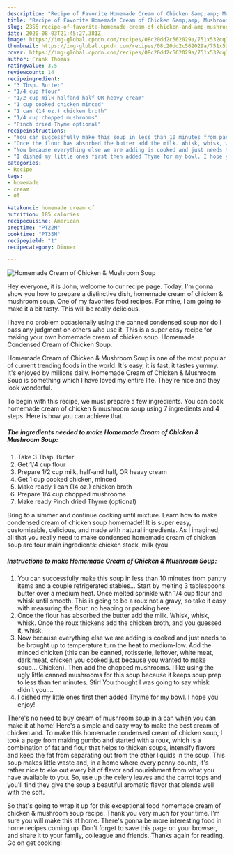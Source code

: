```yaml
---
description: "Recipe of Favorite Homemade Cream of Chicken &amp;amp; Mushroom Soup"
title: "Recipe of Favorite Homemade Cream of Chicken &amp;amp; Mushroom Soup"
slug: 2355-recipe-of-favorite-homemade-cream-of-chicken-and-amp-mushroom-soup
date: 2020-08-03T21:45:27.381Z
image: https://img-global.cpcdn.com/recipes/08c20dd2c562029a/751x532cq70/homemade-cream-of-chicken-mushroom-soup-recipe-main-photo.jpg
thumbnail: https://img-global.cpcdn.com/recipes/08c20dd2c562029a/751x532cq70/homemade-cream-of-chicken-mushroom-soup-recipe-main-photo.jpg
cover: https://img-global.cpcdn.com/recipes/08c20dd2c562029a/751x532cq70/homemade-cream-of-chicken-mushroom-soup-recipe-main-photo.jpg
author: Frank Thomas
ratingvalue: 3.5
reviewcount: 14
recipeingredient:
- "3 Tbsp. Butter"
- "1/4 cup flour"
- "1/2 cup milk halfand half OR heavy cream"
- "1 cup cooked chicken minced"
- "1 can (14 oz.) chicken broth"
- "1/4 cup chopped mushrooms"
- "Pinch dried Thyme optional"
recipeinstructions:
- "You can successfully make this soup in less than 10 minutes from pantry items and a couple refrigerated stables... Start by melting 3 tablespoons butter over a medium heat. Once melted sprinkle with 1/4 cup flour and whisk until smooth. This is going to be a roux not a gravy, so take it easy with measuring the flour, no heaping or packing here."
- "Once the flour has absorbed the butter add the milk. Whisk, whisk, whisk. Once the roux thickens add the chicken broth, and you guessed it, whisk."
- "Now because everything else we are adding is cooked and just needs to be brought up to temperature turn the heat to medium-low. Add the minced chicken (this can be canned, rotisserie, leftover, white meat, dark meat, chicken you cooked just because you wanted to make soup... Chicken). Then add the chopped mushrooms. I like using the ugly little canned mushrooms for this soup because it keeps soup prep to less than ten minutes. Stir! You thought I was going to say whisk didn&#39;t you...."
- "I dished my little ones first then added Thyme for my bowl. I hope you enjoy!"
categories:
- Recipe
tags:
- homemade
- cream
- of

katakunci: homemade cream of 
nutrition: 185 calories
recipecuisine: American
preptime: "PT22M"
cooktime: "PT35M"
recipeyield: "1"
recipecategory: Dinner

---
```



![Homemade Cream of Chicken &amp; Mushroom Soup](https://img-global.cpcdn.com/recipes/08c20dd2c562029a/751x532cq70/homemade-cream-of-chicken-mushroom-soup-recipe-main-photo.jpg)

Hey everyone, it is John, welcome to our recipe page. Today, I'm gonna show you how to prepare a distinctive dish, homemade cream of chicken &amp; mushroom soup. One of my favorites food recipes. For mine, I am going to make it a bit tasty. This will be really delicious.

I have no problem occasionally using the canned condensed soup nor do I pass any judgment on others who use it. This is a super easy recipe for making your own homemade cream of chicken soup. Homemade Condensed Cream of Chicken Soup.

Homemade Cream of Chicken &amp; Mushroom Soup is one of the most popular of current trending foods in the world. It's easy, it is fast, it tastes yummy. It's enjoyed by millions daily. Homemade Cream of Chicken &amp; Mushroom Soup is something which I have loved my entire life. They're nice and they look wonderful.


To begin with this recipe, we must prepare a few ingredients. You can cook homemade cream of chicken &amp; mushroom soup using 7 ingredients and 4 steps. Here is how you can achieve that.

<!--inarticleads1-->

##### The ingredients needed to make Homemade Cream of Chicken &amp; Mushroom Soup:

1. Take 3 Tbsp. Butter
1. Get 1/4 cup flour
1. Prepare 1/2 cup milk, half-and half, OR heavy cream
1. Get 1 cup cooked chicken, minced
1. Make ready 1 can (14 oz.) chicken broth
1. Prepare 1/4 cup chopped mushrooms
1. Make ready Pinch dried Thyme (optional)


Bring to a simmer and continue cooking until mixture. Learn how to make condensed cream of chicken soup homemade!! It is super easy, customizable, delicious, and made with natural ingredients. As I imagined, all that you really need to make condensed homemade cream of chicken soup are four main ingredients: chicken stock, milk (you. 

<!--inarticleads2-->

##### Instructions to make Homemade Cream of Chicken &amp; Mushroom Soup:

1. You can successfully make this soup in less than 10 minutes from pantry items and a couple refrigerated stables... Start by melting 3 tablespoons butter over a medium heat. Once melted sprinkle with 1/4 cup flour and whisk until smooth. This is going to be a roux not a gravy, so take it easy with measuring the flour, no heaping or packing here.
1. Once the flour has absorbed the butter add the milk. Whisk, whisk, whisk. Once the roux thickens add the chicken broth, and you guessed it, whisk.
1. Now because everything else we are adding is cooked and just needs to be brought up to temperature turn the heat to medium-low. Add the minced chicken (this can be canned, rotisserie, leftover, white meat, dark meat, chicken you cooked just because you wanted to make soup... Chicken). Then add the chopped mushrooms. I like using the ugly little canned mushrooms for this soup because it keeps soup prep to less than ten minutes. Stir! You thought I was going to say whisk didn&#39;t you....
1. I dished my little ones first then added Thyme for my bowl. I hope you enjoy!


There&#39;s no need to buy cream of mushroom soup in a can when you can make it at home! Here&#39;s a simple and easy way to make the best cream of chicken and. To make this homemade condensed cream of chicken soup, I took a page from making gumbo and started with a roux, which is a combination of fat and flour that helps to thicken soups, intensify flavors and keep the fat from separating out from the other liquids in the soup. This soup makes little waste and, in a home where every penny counts, it&#39;s rather nice to eke out every bit of flavor and nourishment from what you have available to you. So, use up the celery leaves and the carrot tops and you&#39;ll find they give the soup a beautiful aromatic flavor that blends well with the soft. 

So that's going to wrap it up for this exceptional food homemade cream of chicken &amp; mushroom soup recipe. Thank you very much for your time. I'm sure you will make this at home. There's gonna be more interesting food in home recipes coming up. Don't forget to save this page on your browser, and share it to your family, colleague and friends. Thanks again for reading. Go on get cooking!
